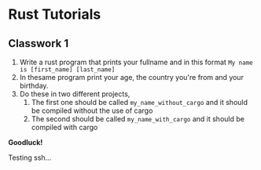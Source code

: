 # Rust Tutorials

## Classwork 1

1. Write a rust program that prints your fullname and in this format `My name is [first_name] [last_name]`
2. In thesame program print your age, the country you're from and your birthday.
3. Do these in two different projects, 
   1. The first one should be called `my_name_without_cargo` and it should be compiled without the use of cargo
   2. The second should be called `my_name_with_cargo` and it should be compiled with cargo 

**Goodluck!**

Testing ssh...
